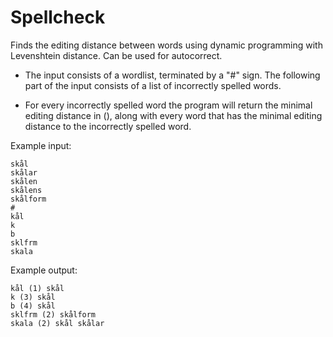 # Spellcheck

Finds the editing distance between words using dynamic programming with Levenshtein distance. Can be used for autocorrect.

- The input consists of a wordlist, terminated by a "#" sign.
The following part of the input consists of a list of incorrectly spelled words.

- For every incorrectly spelled word the program will return the minimal editing distance in (), along with every word that has the minimal editing distance to the incorrectly spelled word.


 Example input:

```
skål
skålar
skålen
skålens
skålform
#
kål
k
b
sklfrm
skala
```
Example output:
```
kål (1) skål
k (3) skål
b (4) skål
sklfrm (2) skålform
skala (2) skål skålar
```



